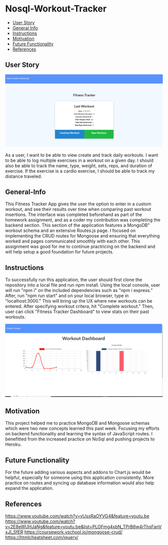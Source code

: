 # Nosql-Workout-Tracker

- [User Story](#User-Story)
- [General Info](#General-Info)
- [Instructions](#Instructions)
- [Motivation](#Motivation)
- [Future Functionality](#Future-Functionality)
- [References](#References)

## User Story

![Home](public/assets/images/Homepage.png)

As a user,
I want to be able to view create and track daily workouts.
I want to be able to log multiple exercises in a workout on a given day.
I should also be able to track the name, type, weight, sets, reps, and duration of exercise.
If the exercise is a cardio exercise, I should be able to track my distance traveled.

## General-Info

This Fitness Tracker App gives the user the option to enter in a custom workout, and see their results over time when comparing past workout insertions. The interface was completed beforehand as part of the homework assignment, and as a coder my contribution was completing the backend section. This section of the application features a MongoDB" workout schema and an extensive Routes.js page. I focused on implementing the CRUD routes for Mongoose and ensuring that everything worked and pages communicated smoothly with each other. This assignment was good for me to continue practricing on the backend and will help setup a good foundation for future projects.

## Instructions

To successfully run this application, the user should first clone the repository into a local file and run npm install. Using the local console, user will run "npm i" on the included dependencies such as "npm i express." After, run "npm run start" and on your local browser, type in "localhost:3000." This will bring up the UX where new workouts can be entered. After specifying workout critera, hit "Complete workout." Then, user can click "Fitness Tracker Dashboard" to view stats on their past workouts.

![UX](public/assets/images/Dashboard.png)

## Motivation

This project helped me to practice MongoDB and Mongoose schemas which were two new concepts learned this past week. Focusing my efforts on backend functionality and learning the syntax of JavaScript routes. I benefitted from the increased practice on NoSql and pushing projects to Heroku.

## Future Functionality

For the future adding various aspects and addons to Chart.js would be helpful, especially for someone using this application consistently. More practice on routes and syncing up database information would also help expand the application.

## References

https://www.youtube.com/watch?v=yUsxRaOYVG4&feature=youtu.be
https://www.youtube.com/watch?v=2E8eWUHJaNg&feature=youtu.be&list=PLOFmg4xbN_TPrB6w4rThsFanVxJI_SfER
https://coursework.vschool.io/mongoose-crud/
https://htmlcheatsheet.com/jquery/
